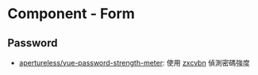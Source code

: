 # Component - Form

## Password

* [apertureless/vue-password-strength-meter](https://github.com/apertureless/vue-password-strength-meter): 使用 [zxcvbn](https://github.com/dropbox/zxcvbn) 偵測密碼強度
